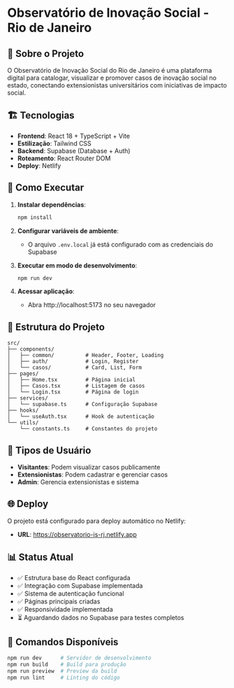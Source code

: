 # Observatório de Inovação Social - Rio de Janeiro

## 🎯 Sobre o Projeto

O Observatório de Inovação Social do Rio de Janeiro é uma plataforma digital para catalogar, visualizar e promover casos de inovação social no estado, conectando extensionistas universitários com iniciativas de impacto social.

## 🏗 Tecnologias

- **Frontend**: React 18 + TypeScript + Vite
- **Estilização**: Tailwind CSS
- **Backend**: Supabase (Database + Auth)
- **Roteamento**: React Router DOM
- **Deploy**: Netlify

## 🚀 Como Executar

1. **Instalar dependências**:
   ```bash
   npm install
   ```

2. **Configurar variáveis de ambiente**:
   - O arquivo `.env.local` já está configurado com as credenciais do Supabase

3. **Executar em modo de desenvolvimento**:
   ```bash
   npm run dev
   ```

4. **Acessar aplicação**:
   - Abra http://localhost:5173 no seu navegador

## 📱 Estrutura do Projeto

```
src/
├── components/
│   ├── common/          # Header, Footer, Loading
│   ├── auth/            # Login, Register  
│   └── casos/           # Card, List, Form
├── pages/
│   ├── Home.tsx         # Página inicial
│   ├── Casos.tsx        # Listagem de casos
│   └── Login.tsx        # Página de login
├── services/
│   └── supabase.ts      # Configuração Supabase
├── hooks/
│   └── useAuth.tsx      # Hook de autenticação
└── utils/
    └── constants.ts     # Constantes do projeto
```

## 👥 Tipos de Usuário

- **Visitantes**: Podem visualizar casos publicamente
- **Extensionistas**: Podem cadastrar e gerenciar casos
- **Admin**: Gerencia extensionistas e sistema

## 🌐 Deploy

O projeto está configurado para deploy automático no Netlify:
- **URL**: https://observatorio-is-rj.netlify.app

## 📊 Status Atual

- ✅ Estrutura base do React configurada
- ✅ Integração com Supabase implementada
- ✅ Sistema de autenticação funcional
- ✅ Páginas principais criadas
- ✅ Responsividade implementada
- ⏳ Aguardando dados no Supabase para testes completos

## 🔧 Comandos Disponíveis

```bash
npm run dev      # Servidor de desenvolvimento
npm run build    # Build para produção
npm run preview  # Preview da build
npm run lint     # Linting do código
```